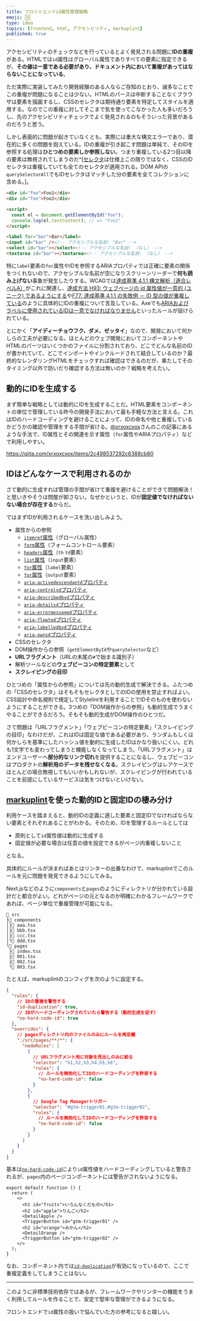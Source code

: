 ```yaml
---
title: フロントエンドid属性管理戦略
emoji: 🆔
type: idea
topics: [frontend, html, アクセシビリティ, markuplint]
published: true
---
```


アクセシビリティのチェックなどを行っているとよく発見される問題に**IDの重複**がある。HTMLでは`id`属性はグローバル属性でありすべての要素に指定できるが、**その値は一意である必要があり、ドキュメント内において重複があってはならないことになっている**。

ただ実際に実装してみたり開発経験のある人ならご存知のとおり、滅多なことでこの重複が問題になることは少ない。HTMLのパースは中断することなくブラウザは要素を描画するし、CSSのセレクタは期待通り要素を特定してスタイルを適用する。なのでこの重複に対してそこまで気を使ってこなかった人も多いだろうし、先のアクセシビリティチェックでよく発見されるのもそういった背景があるのだろうと思う。

しかし表面的に問題が起きていなくとも、実際には重大な構文エラーであり、潜在的に多くの問題を抱えている。IDの重複が引き起こす問題は単純で、そのIDを参照する処理は**ひとつめの要素しか参照しない**。つまり重複している2つ目以降の要素は無視されてしまうのだ^[[セレクタ](https://www.w3.org/TR/selectors-4/#id-selectors)は仕様上この限りではなく、CSSのIDセレクタは重複していても全てのセレクタが適用される。DOM APIの`querySelectorAll`でもIDセレクタはマッチした分の要素を全てコレクションに含める。]。

```html
<div id="foo">Foo1</div>
<div id="foo">Foo2</div>

<script>
  const el = document.getElementById("foo");
  console.log(el.textContent); // => "Foo1"
</script>
```

<!-- prettier-ignore-start -->
```html
<label for="bar">Bar</label>
<input id="bar" /><!-- アクセシブルな名前: "Bar" -->
<select id="bar"></select><!-- アクセシブルな名前: （なし） -->
<textarea id="bar"></textarea><!-- アクセシブルな名前: （なし） -->
```
<!-- prettier-ignore-end -->

特に`label`要素の`for`属性やIDを参照するARIAプロパティでは正確に要素の関係をつくれないので、アクセシブルな名前が空になりスクリーンリーダーで**何も読み上げない**事象が発生したりする。WCAGでは[達成基準 4.1.1 構文解析（適合レベルA）](https://waic.jp/docs/UNDERSTANDING-WCAG20/ensure-compat-parses.html)がこれに関連し、[達成方法 H93: ウェブページの id 属性値が一意的 (ユニーク) であるようにする](https://waic.jp/docs/WCAG-TECHS/H93)や[F77: 達成基準 4.1.1 の失敗例 － ID 型の値が重複している](https://waic.jp/docs/WCAG-TECHS/F77)のように具体的にIDの重複について言及している。Axeでも[ARIAおよびラベルに使用されているIDは一意でなければなりません](https://dequeuniversity.com/rules/axe/4.3/duplicate-id-aria?lang=ja)といったルールが設けられている。

とにかく「**アイディーチョウフク、ダメ、ゼッタイ**」なので、開発において何かしらの工夫が必要になる。ほとんどのウェブ開発においてコンポーネントやHTMLのパーツはいくつかのファイルに分割されており、どこでどんな名前のIDが書かれていて、どこでインポートやインクルードされて結合しているのか？最終的なレンダリングHTMLをチェックすれば確認はできるのだが、果たしてそのタイミング以外で防いだり確認する方法は無いのか？戦略を考えたい。

## 動的にIDを生成する

まず簡単な戦略としては動的にIDを生成することだ。HTML要素をコンポーネントの単位で管理している昨今の開発手法において最も手軽な方法と言える。これはIDのハードコーディングを避けることによって、IDの命名や他と重複しているかどうかの確認や管理をする手間が省ける。[@xrxoxcxox](https://twitter.com/xrxoxcxox)さんのこの記事にあるような手法で、ID属性とその関連を示す属性（`for`属性やARIAプロパティ）などで利用しやすい。

https://qiita.com/xrxoxcxox/items/2c498537292c6388cb80

## IDはどんなケースで利用されるのか

さて動的に生成すれば管理の手間が省けて重複を避けることができて問題解決！と思いきやそうは問屋が卸さない。なぜかというと、IDが**固定値でなければないない場合が存在する**からだ。

ではまずIDが利用されるケースを洗い出しみよう。

- 属性からの参照
  - [`itemref`属性](https://html.spec.whatwg.org/multipage/microdata.html#attr-itemref)（グローバル属性）
  - [`form`属性](https://html.spec.whatwg.org/multipage/form-control-infrastructure.html#attr-fae-form)（フォームコントロール要素）
  - [`headers`属性](https://html.spec.whatwg.org/multipage/tables.html#attr-tdth-headers)（`th` `td`要素）
  - [`list`属性](https://html.spec.whatwg.org/multipage/input.html#attr-input-list)（`input`要素）
  - [`for`属性](https://html.spec.whatwg.org/multipage/forms.html#attr-label-for)（`label`要素）
  - [`for`属性](https://html.spec.whatwg.org/multipage/form-elements.html#attr-output-for)（`output`要素）
  - [`aria-activedescendantd`プロパティ](https://www.w3.org/TR/wai-aria-1.2/#aria-activedescendant)
  - [`aria-controlsd`プロパティ](https://www.w3.org/TR/wai-aria-1.2/#aria-controls)
  - [`aria-describedbyd`プロパティ](https://www.w3.org/TR/wai-aria-1.2/#aria-describedby)
  - [`aria-detailsd`プロパティ](https://www.w3.org/TR/wai-aria-1.2/#aria-details)
  - [`aria-errormessaged`プロパティ](https://www.w3.org/TR/wai-aria-1.2/#aria-errormessage)
  - [`aria-flowtod`プロパティ](https://www.w3.org/TR/wai-aria-1.2/#aria-flowto)
  - [`aria-labelledbyd`プロパティ](https://www.w3.org/TR/wai-aria-1.2/#aria-labelledby)
  - [`aria-ownsd`プロパティ](https://www.w3.org/TR/wai-aria-1.2/#aria-owns)
- CSSのセレクタ
- DOM操作からの参照（`getElementById`や`querySelector`など）
- **URLフラグメント**（URLの末尾の`#`で始まる識別子）
- 解析ツールなどの**ウェブビーコンの特定要素**として
- **スクレイピングの目印**

ひとつめの「属性からの参照」については先の動的生成で解決できる。ふたつめの「CSSのセレクタ」はそもそもセレクタとしてのIDの使用を禁止すればよい。CSS設計や命名規則で規定してStylelintを利用することでIDそのものを使わないようにすることができる。3つめの「DOM操作からの参照」も動的生成でうまくやることができるだろう。そもそも動的生成がDOM操作のひとつだ。

さて問題は「URLフラグメント」「ウェブビーコンの特定要素」「スクレイピングの目印」なわけだが、これはIDは固定な値である必要があり、ランダムもしくは何かしらを基準にしたハッシュ値を動的に生成したIDはかなり扱いにくい。どれも1文字でも変わってしまうと機能しなくなってしまう。「URLフラグメント」はエンドユーザーへ**部分的なリンク切れ**を提供することになるし、ウェブビーコンはプロダクトの**解析用のデータを残せなくなる**。スクレイピングはレアケースでほとんどの場合無視してもいいかもしれないが、スクレイピングが行われていることを前提にしているサービスは気をつけないといけない。

## [markuplint](https://markuplint.dev)を使った動的IDと固定IDの棲み分け

利用ケースを踏まえると、動的IDの定義に適した要素と固定IDでなければならない要素とそれぞれあることがわかる。そのため、IDを管理するルールとしては

- 原則として`id`属性値は動的に生成する
- 固定値が必要な場合は任意の値を設定できるがページ内重複しないこと

となる。

具体的にルールが決まればあとはリンターの出番なわけで、markuplintでこのルールを元に問題を発見できるようにしてみる。

Next.jsなどのように`components`と`pages`のようにディレクトリが分かれている設計だと都合がよい。どれがページの元となるのか明確にわかるフレームワークであれば、ページ単位で重複管理が可能になる。

```
📂 src
├📂 components
│├📄 aaa.tsx
│├📄 bbb.tsx
│├📄 ccc.tsx
│└📄 ddd.tsx
└📂 pages
 ├📄 index.tsx
 ├📄 001.tsx
 ├📄 002.tsx
 └📄 003.tsx
```

たとえば、markuplintのコンフィグを次のように設定する。

```json
{
  "rules": {
    // IDの重複を警告する
    "id-duplication": true,
    // IDがハードコーディングされていたら警告する（動的生成を促す）
    "no-hard-code-id": true
  },
  "overrides": {
    // pagesディレクトリ内のファイルのみにルールを再定義
    "./src/pages/**/*": {
      "nodeRules": [
        {
          // URLフラグメント用に対象を見出しのみに絞る
          "selector": "h1,h2,h3,h4,h5,h6",
          "rules": {
            // ルールを無効化してIDのハードコーディングを許容する
            "no-hard-code-id": false
          }
        },
        {
          // Google Tag Managerトリガー
          "selector": "#gtm-trigger01,#gtm-trigger02",
          "rules": {
            // ルールを無効化してIDのハードコーディングを許容する
            "no-hard-code-id": false
          }
        }
      ]
    }
  }
}
```

基本は[`no-hard-code-id`](https://markuplint.dev/rules/no-hard-code-id)により`id`属性値をハードコーディングしていると警告されるが、`pages`内のページコンポーネントには警告がされないようになる。

```tsx
export default function () {
  return (
    <>
      <h1 id="fruits">いろんなくだもの</h1>
      <h2 id="apple">りんご</h2>
      <DetailApple />
      <TriggerButton id="gtm-trigger01" />
      <h2 id="orange">みかん</h2>
      <DetailOrange />
      <TriggerButton id="gtm-trigger02" />
    </>
  );
}
```

なお、コンポーネント内では[`id-duplication`](https://markuplint.dev/rules/id-duplication)が有効になっているので、ここで重複定義をしてしまうことはない。

---

このように非標準技術依存ではあるが、フレームワークやリンターの機能をうまく利用してルールを作ることで、安定で堅牢な管理ができるようになる。

フロントエンドで`id`属性の扱いで悩んでいた方の参考になると嬉しい。
